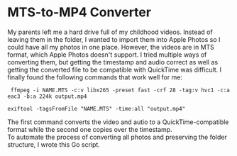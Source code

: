 # MTS-to-MP4 Converter

My parents left me a hard drive full of my childhood videos. Instead of leaving them in the folder, I wanted to import them into Apple Photos so I could have all my photos in one place. However, the videos are in MTS format, which Apple Photos doesn't support. I tried multiple ways of converting them, but getting the timestamp and audio correct as well as getting the converted file to be compatible with QuickTime was difficult. I finally found the following commands that work well for me:

```
 ffmpeg -i NAME.MTS -c:v libx265 -preset fast -crf 28 -tag:v hvc1 -c:a eac3 -b:a 224k output.mp4

exiftool -tagsFromFile "NAME.MTS" -time:all "output.mp4"
```

The first command converts the video and autio to a QuickTime-compatible format while the second one copies over the timestamp.  
To automate the process of converting all photos and preserving the folder structure, I wrote this Go script.
